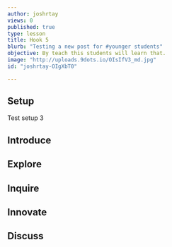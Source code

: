 ```yaml
---
author: joshrtay
views: 0
published: true
type: lesson
title: Hook 5
blurb: "Testing a new post for #younger students"
objective: By teach this students will learn that.
image: "http://uploads.9dots.io/OIsIfV3_md.jpg"
id: "joshrtay-OIgXbT0"

---
```


## Setup

Test setup 3

## Introduce
<!-- -->

## Explore
<!-- -->

## Inquire
<!-- -->

## Innovate
<!-- -->

## Discuss
